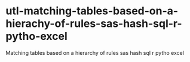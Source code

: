 # utl-matching-tables-based-on-a-hierachy-of-rules-sas-hash-sql-r-pytho-excel
Matching tables based on a hierarchy of rules sas hash sql r pytho excel
